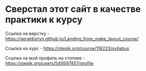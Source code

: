 # Сверстал этот сайт в качестве практики к курсу

Ссылка на верстку - https://geraldisrivii.github.io/Landing_from_make_layout_course/

Ссылка на курс - https://stepik.org/course/118223/syllabus

Ссылка на мой профиль на степике - https://stepik.org/users/549597857/profile
